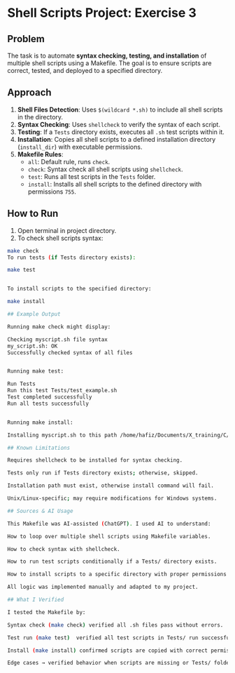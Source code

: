 # Shell Scripts Project: Exercise 3

## Problem
The task is to automate **syntax checking, testing, and installation** of multiple shell scripts using a Makefile. The goal is to ensure scripts are correct, tested, and deployed to a specified directory.

## Approach
1. **Shell Files Detection**: Uses `$(wildcard *.sh)` to include all shell scripts in the directory.
2. **Syntax Checking**: Uses `shellcheck` to verify the syntax of each script.
3. **Testing**: If a `Tests` directory exists, executes all `.sh` test scripts within it.
4. **Installation**: Copies all shell scripts to a defined installation directory (`install_dir`) with executable permissions.
5. **Makefile Rules**:
   - `all`: Default rule, runs `check`.
   - `check`: Syntax check all shell scripts using `shellcheck`.
   - `test`: Runs all test scripts in the `Tests` folder.
   - `install`: Installs all shell scripts to the defined directory with permissions `755`.

## How to Run
1. Open terminal in project directory.
2. To check shell scripts syntax:
```bash
make check
To run tests (if Tests directory exists):

make test


To install scripts to the specified directory:

make install

## Example Output

Running make check might display:

Checking myscript.sh file syntax
my_script.sh: OK
Successfully checked syntax of all files


Running make test:

Run Tests
Run this test Tests/test_example.sh
Test completed successfully
Run all tests successfully


Running make install:

Installing myscript.sh to this path /home/hafiz/Documents/X_training/C/DAY_3/Lab_5/Exercise_3/instal

## Known Limitations

Requires shellcheck to be installed for syntax checking.

Tests only run if Tests directory exists; otherwise, skipped.

Installation path must exist, otherwise install command will fail.

Unix/Linux-specific; may require modifications for Windows systems.

## Sources & AI Usage

This Makefile was AI-assisted (ChatGPT). I used AI to understand:

How to loop over multiple shell scripts using Makefile variables.

How to check syntax with shellcheck.

How to run test scripts conditionally if a Tests/ directory exists.

How to install scripts to a specific directory with proper permissions (install -m 755).

All logic was implemented manually and adapted to my project.

## What I Verified

I tested the Makefile by:

Syntax check (make check) verified all .sh files pass without errors.

Test run (make test)  verified all test scripts in Tests/ run successfully.

Install (make install) confirmed scripts are copied with correct permissions to the installation directory.

Edge cases → verified behavior when scripts are missing or Tests/ folder doesn’t exist.